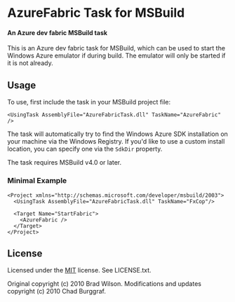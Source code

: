 # AzureFabric Task for MSBuild
#### An Azure dev fabric MSBuild task

This is an Azure dev fabric task for MSBuild, which can be used to start the
Windows Azure emulator if during build. The emulator will only be started
if it is not already.

## Usage

To use, first include the task in your MSBuild project file:

    <UsingTask AssemblyFile="AzureFabricTask.dll" TaskName="AzureFabric" />

The task will automatically try to find the Windows Azure SDK installation on
your machine via the Windows Registry. If you'd like to use a custom install
location, you can specify one via the `SdkDir` property.

The task requires MSBuild v4.0 or later.

### Minimal Example

    <Project xmlns="http://schemas.microsoft.com/developer/msbuild/2003">
      <UsingTask AssemblyFile="AzureFabricTask.dll" TaskName="FxCop"/>
      
      <Target Name="StartFabric">
        <AzureFabric />
      </Target>
    </Project>

## License

Licensed under the [MIT](http://www.opensource.org/licenses/mit-license.html) license. See LICENSE.txt.

Original copyright (c) 2010 Brad Wilson. Modifications and updates copyright (c) 2010 Chad Burggraf.